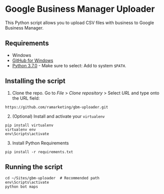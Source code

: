 # Google Business Manager Uploader

This Python script allows you to upload CSV files with business to Google Business Manager.

## Requirements
* Windows
* [GitHub for Windows](https://central.github.com/deployments/desktop/desktop/latest/win32)
* [Python 3.7.0](https://www.python.org/downloads/release/python-374/) - Make sure to select: Add to system `$PATH`.

## Installing the script
1. Clone the repo. Go to *File* > *Clone repository* > Select *URL* and type onto the URL field:
```shell
https://github.com/ramarketing/gbm-uploader.git
```

2. (Optional) Install and activate your `virtualenv`
```shell
pip install virtualenv
virtualenv env
env\Scripts\activate
```

3. Install Python Requirements
```shell
pip install -r requirements.txt
```


## Running the script

```shell
cd ~/Sites/gbm-uploader  # Recommended path
env\Scripts\activate
python bot maps
```
